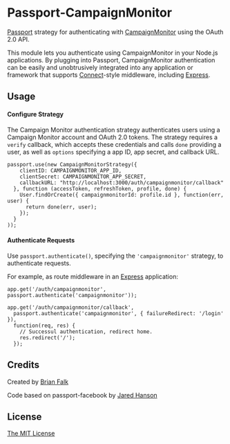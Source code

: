 # Passport-CampaignMonitor

[Passport](http://passportjs.org/) strategy for authenticating with [CampaignMonitor](http://www.campaignmonitor.com/)
using the OAuth 2.0 API.

This module lets you authenticate using CampaignMonitor in your Node.js applications.
By plugging into Passport, CampaignMonitor authentication can be easily and
unobtrusively integrated into any application or framework that supports
[Connect](http://www.senchalabs.org/connect/)-style middleware, including
[Express](http://expressjs.com/).

## Usage

#### Configure Strategy

The Campaign Monitor authentication strategy authenticates users using a Campaign Monitor
account and OAuth 2.0 tokens.  The strategy requires a `verify` callback, which
accepts these credentials and calls `done` providing a user, as well as
`options` specifying a app ID, app secret, and callback URL.

    passport.use(new CampaignMonitorStrategy({
        clientID: CAMPAIGNMONITOR_APP_ID,
        clientSecret: CAMPAIGNMONITOR_APP_SECRET,
        callbackURL: "http://localhost:3000/auth/campaignmonitor/callback"
      }, function (accessToken, refreshToken, profile, done) {
        User.findOrCreate({ campaignmonitorId: profile.id }, function(err, user) {
          return done(err, user);
        });
      }
    ));

#### Authenticate Requests

Use `passport.authenticate()`, specifying the `'campaignmonitor'` strategy, to
authenticate requests.

For example, as route middleware in an [Express](http://expressjs.com/)
application:

    app.get('/auth/campaignmonitor', passport.authenticate('campaignmonitor'));

    app.get('/auth/campaignmonitor/callback',
      passport.authenticate('campaignmonitor', { failureRedirect: '/login' }),
      function(req, res) {
        // Successul authentication, redirect home.
        res.redirect('/');
      });

## Credits

Created by [Brian Falk](http://github.com/brainflake)

Code based on passport-facebook by [Jared Hanson](http://github.com/jaredhanson)

## License

[The MIT License](http://opensource.org/licenses/MIT)
